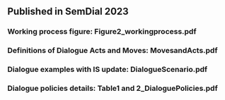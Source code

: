 ## Published in SemDial 2023
### Working process figure: Figure2_workingprocess.pdf
### Definitions of Dialogue Acts and Moves: MovesandActs.pdf
### Dialogue examples with IS update: DialogueScenario.pdf
### Dialogue policies details: Table1 and 2_DialoguePolicies.pdf
